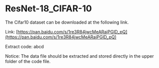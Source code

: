 # ResNet-18_CIFAR-10

The Cifar10 dataset can be downloaded at the following link. 

Link: [https://pan.baidu.com/s/1re3R84jwcMeARajPGlD_pQ](https://pan.baidu.com/s/1re3R84jwcMeARajPGlD_pQ) 

Extract code: abcd

Notice: The data file should be extracted and stored directly in the upper folder of the code file.

